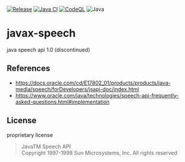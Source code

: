[![Release](https://jitpack.io/v/umjammer/javax-speech.svg)](https://jitpack.io/#umjammer/javax-speech)
[![Java CI](https://github.com/umjammer/javax-speech/actions/workflows/maven.yml/badge.svg)](https://github.com/umjammer/javax-speech/actions/workflows/maven.yml)
[![CodeQL](https://github.com/umjammer/javax-speech/actions/workflows/codeql.yml/badge.svg)](https://github.com/umjammer/javax-speech/actions/workflows/codeql-analysis.yml)
![Java](https://img.shields.io/badge/Java-17-b07219)

# javax-speech

java speech api 1.0 (discontinued)

## References

 * https://docs.oracle.com/cd/E17802_01/products/products/java-media/speech/forDevelopers/jsapi-doc/index.html
 * https://www.oracle.com/java/technologies/speech-api-frequently-asked-questions.html#implementation

## License

proprietary license

> JavaTM Speech API<br/>
> Copyright 1997-1998 Sun Microsystems, Inc. All rights reserved